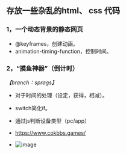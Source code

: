 
存放一些杂乱的html、 css 代码
---
### 1，一个动态背景的静态网页
* @keyframes，创建动画。
* animation-timing-function，控制时间。

### 2，“摸鱼神器”（倒计时） 
 *【branch：sprags】*

* 对于时间的处理（设定，获得，相减）。
* switch简化if。
* 通过js判断设备类型（pc/app）
* https://www.cokbbs.games/

* ![image](https://user-images.githubusercontent.com/81673017/142773634-c049b5de-9569-4022-b9be-f29fbd4fa2ec.png)

